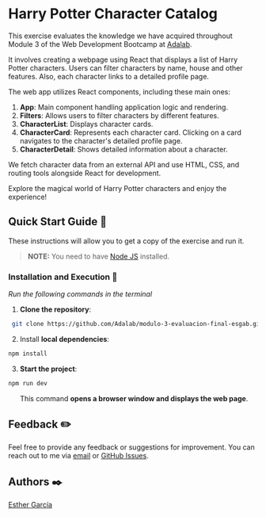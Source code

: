 # Harry Potter Character Catalog

This exercise evaluates the knowledge we have acquired throughout Module 3 of the Web Development Bootcamp at [Adalab](https://adalab.es).

It involves creating a webpage using React that displays a list of Harry Potter characters. Users can filter characters by name, house and other features. Also, each character links to a detailed profile page.

The web app utilizes React components, including these main ones:

1. **App**: Main component handling application logic and rendering.
2. **Filters**: Allows users to filter characters by different features.
3. **CharacterList**: Displays character cards.
4. **CharacterCard**: Represents each character card. Clicking on a card navigates to the character's detailed profile page.
5. **CharacterDetail**: Shows detailed information about a character.

We fetch character data from an external API and use HTML, CSS, and routing tools alongside React for development.

Explore the magical world of Harry Potter characters and enjoy the experience!

## Quick Start Guide 🚀

These instructions will allow you to get a copy of the exercise and run it.

> **NOTE:** You need to have [Node JS](https://nodejs.org/) installed.

### Installation and Execution 🔧

_Run the following commands in the terminal_

1. **Clone the repository**:

```bash
 git clone https://github.com/Adalab/modulo-3-evaluacion-final-esgab.git
```

2. Install **local dependencies**:

```bash
npm install
```

3. **Start the project**:

```bash
npm run dev
```

&nbsp; &nbsp; &nbsp; This command **opens a browser window and displays the web page**.

## Feedback ✏️

Feel free to provide any feedback or suggestions for improvement. You can reach out to me via [email](mailto:garbennes@gmail.com) or [GitHub Issues](https://github.com/example/repo/issues).

## Authors ✒️

[Esther García](https://www.github.com/esgab)